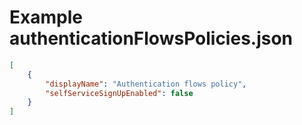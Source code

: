 # Example authenticationFlowsPolicies.json

```json
[
	{
		"displayName": "Authentication flows policy",
		"selfServiceSignUpEnabled": false
	}
]
```